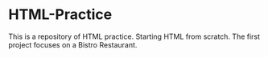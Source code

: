 # HTML-Practice
This is a repository of HTML practice.
Starting HTML from scratch.
The first project focuses on a Bistro Restaurant.
